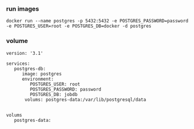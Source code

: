 
### run images

    docker run --name postgres -p 5432:5432 -e POSTGRES_PASSWORD=password -e POSTGRES_USER=root -e POSTGRES_DB=docker -d postgres

### volume

    version: '3.1'

    services: 
       postgres-db:
          image: postgres
          environment:
             POSTGRES_USER: root
             POSTGRES_PASSWORD: password
             POSTGRES_DB: jobdb
           volums: postgres-data:/var/lib/postgresql/data


    volums
       postgres-data:

